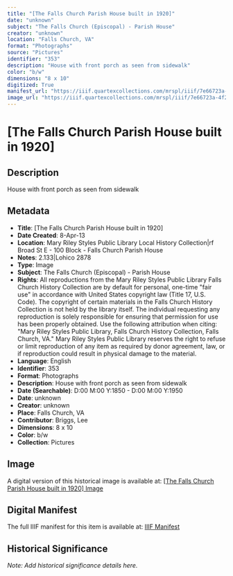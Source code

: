 ```yaml
---
title: "[The Falls Church Parish House built in 1920]"
date: "unknown"
subject: "The Falls Church (Episcopal) - Parish House"
creator: "unknown"
location: "Falls Church, VA"
format: "Photographs"
source: "Pictures"
identifier: "353"
description: "House with front porch as seen from sidewalk"
color: "b/w"
dimensions: "8 x 10"
digitized: True
manifest_url: "https://iiif.quartexcollections.com/mrspl/iiif/7e66723a-4f2c-49cc-9389-e080ced9337b/manifest"
image_url: "https://iiif.quartexcollections.com/mrspl/iiif/7e66723a-4f2c-49cc-9389-e080ced9337b/full/full/0/default.jpg"
---
```


# [The Falls Church Parish House built in 1920]

## Description

House with front porch as seen from sidewalk

## Metadata

- **Title**: [The Falls Church Parish House built in 1920]
- **Date Created**: 8-Apr-13
- **Location**: Mary Riley Styles Public Library Local History Collection|rf Broad St E - 100 Block - Falls Church Parish House
- **Notes**: 2.133|Lohico 2878
- **Type**: Image
- **Subject**: The Falls Church (Episcopal) - Parish House
- **Rights**: All reproductions from the Mary Riley Styles Public Library Falls Church History Collection are by default for personal, one-time "fair use" in accordance with United States copyright law (Title 17, U.S. Code). The copyright of certain materials in the Falls Church History Collection is not held by the library itself. The individual requesting any reproduction is solely responsible for ensuring that permission for use has been properly obtained. Use the following attribution when citing: "Mary Riley Styles Public Library, Falls Church History Collection, Falls Church, VA." Mary Riley Styles Public Library reserves the right to refuse or limit reproduction of any item as required by donor agreement, law, or if reproduction could result in physical damage to the material.
- **Language**: English
- **Identifier**: 353
- **Format**: Photographs
- **Description**: House with front porch as seen from sidewalk
- **Date (Searchable)**: D:00 M:00 Y:1850 - D:00 M:00 Y:1950
- **Date**: unknown
- **Creator**: unknown
- **Place**: Falls Church, VA
- **Contributor**: Briggs, Lee
- **Dimensions**: 8 x 10
- **Color**: b/w
- **Collection**: Pictures

## Image

A digital version of this historical image is available at:
[[The Falls Church Parish House built in 1920] Image](https://iiif.quartexcollections.com/mrspl/iiif/7e66723a-4f2c-49cc-9389-e080ced9337b/full/full/0/default.jpg)

## Digital Manifest

The full IIIF manifest for this item is available at:
[IIIF Manifest](https://iiif.quartexcollections.com/mrspl/iiif/7e66723a-4f2c-49cc-9389-e080ced9337b/manifest)

## Historical Significance

*Note: Add historical significance details here.*
